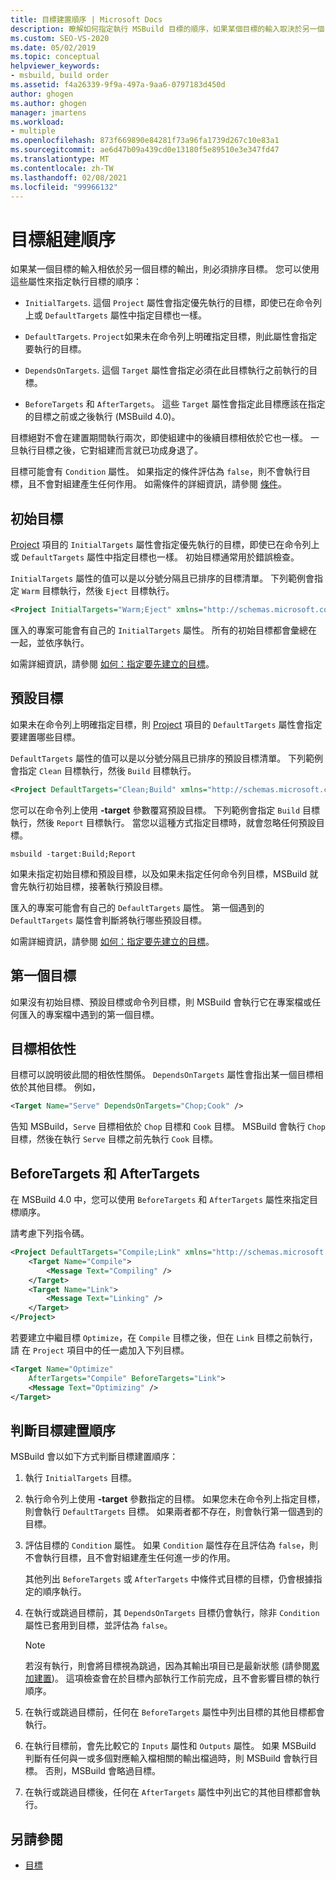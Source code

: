 ```yaml
---
title: 目標建置順序 | Microsoft Docs
description: 瞭解如何指定執行 MSBuild 目標的順序，如果某個目標的輸入取決於另一個目標的輸出。
ms.custom: SEO-VS-2020
ms.date: 05/02/2019
ms.topic: conceptual
helpviewer_keywords:
- msbuild, build order
ms.assetid: f4a26339-9f9a-497a-9aa6-0797183d450d
author: ghogen
ms.author: ghogen
manager: jmartens
ms.workload:
- multiple
ms.openlocfilehash: 873f669890e84281f73a96fa1739d267c10e83a1
ms.sourcegitcommit: ae6d47b09a439cd0e13180f5e89510e3e347fd47
ms.translationtype: MT
ms.contentlocale: zh-TW
ms.lasthandoff: 02/08/2021
ms.locfileid: "99966132"
---
```

# <a name="target-build-order"></a>目標組建順序

如果某一個目標的輸入相依於另一個目標的輸出，則必須排序目標。 您可以使用這些屬性來指定執行目標的順序：

- `InitialTargets`. 這個 `Project` 屬性會指定優先執行的目標，即使已在命令列上或 `DefaultTargets` 屬性中指定目標也一樣。

- `DefaultTargets`. `Project`如果未在命令列上明確指定目標，則此屬性會指定要執行的目標。

- `DependsOnTargets`. 這個 `Target` 屬性會指定必須在此目標執行之前執行的目標。

- `BeforeTargets` 和 `AfterTargets`。 這些 `Target` 屬性會指定此目標應該在指定的目標之前或之後執行 (MSBuild 4.0)。

目標絕對不會在建置期間執行兩次，即使組建中的後續目標相依於它也一樣。 一旦執行目標之後，它對組建而言就已功成身退了。

目標可能會有 `Condition` 屬性。 如果指定的條件評估為 `false`，則不會執行目標，且不會對組建產生任何作用。 如需條件的詳細資訊，請參閱 [條件](../msbuild/msbuild-conditions.md)。

## <a name="initial-targets"></a>初始目標

[Project](../msbuild/project-element-msbuild.md) 項目的 `InitialTargets` 屬性會指定優先執行的目標，即使已在命令列上或 `DefaultTargets` 屬性中指定目標也一樣。 初始目標通常用於錯誤檢查。

`InitialTargets` 屬性的值可以是以分號分隔且已排序的目標清單。 下列範例會指定 `Warm` 目標執行，然後 `Eject` 目標執行。

```xml
<Project InitialTargets="Warm;Eject" xmlns="http://schemas.microsoft.com/developer/msbuild/2003">
```

匯入的專案可能會有自己的 `InitialTargets` 屬性。 所有的初始目標都會彙總在一起，並依序執行。

如需詳細資訊，請參閱 [如何：指定要先建立的目標](../msbuild/how-to-specify-which-target-to-build-first.md)。

## <a name="default-targets"></a>預設目標

如果未在命令列上明確指定目標，則 [Project](../msbuild/project-element-msbuild.md) 項目的 `DefaultTargets` 屬性會指定要建置哪些目標。

`DefaultTargets` 屬性的值可以是以分號分隔且已排序的預設目標清單。 下列範例會指定 `Clean` 目標執行，然後 `Build` 目標執行。

```xml
<Project DefaultTargets="Clean;Build" xmlns="http://schemas.microsoft.com/developer/msbuild/2003">
```

您可以在命令列上使用 **-target** 參數覆寫預設目標。 下列範例會指定 `Build` 目標執行，然後 `Report` 目標執行。 當您以這種方式指定目標時，就會忽略任何預設目標。

 `msbuild -target:Build;Report`

如果未指定初始目標和預設目標，以及如果未指定任何命令列目標，MSBuild 就會先執行初始目標，接著執行預設目標。

匯入的專案可能會有自己的 `DefaultTargets` 屬性。 第一個遇到的 `DefaultTargets` 屬性會判斷將執行哪些預設目標。

如需詳細資訊，請參閱 [如何：指定要先建立的目標](../msbuild/how-to-specify-which-target-to-build-first.md)。

## <a name="first-target"></a>第一個目標

如果沒有初始目標、預設目標或命令列目標，則 MSBuild 會執行它在專案檔或任何匯入的專案檔中遇到的第一個目標。

## <a name="target-dependencies"></a>目標相依性

目標可以說明彼此間的相依性關係。 `DependsOnTargets` 屬性會指出某一個目標相依於其他目標。 例如，

```xml
<Target Name="Serve" DependsOnTargets="Chop;Cook" />
```

告知 MSBuild，`Serve` 目標相依於 `Chop` 目標和 `Cook` 目標。 MSBuild 會執行 `Chop` 目標，然後在執行 `Serve` 目標之前先執行 `Cook` 目標。

## <a name="beforetargets-and-aftertargets"></a>BeforeTargets 和 AfterTargets

在 MSBuild 4.0 中，您可以使用 `BeforeTargets` 和 `AfterTargets` 屬性來指定目標順序。

請考慮下列指令碼。

```xml
<Project DefaultTargets="Compile;Link" xmlns="http://schemas.microsoft.com/developer/msbuild/2003">
    <Target Name="Compile">
        <Message Text="Compiling" />
    </Target>
    <Target Name="Link">
        <Message Text="Linking" />
    </Target>
</Project>
```

若要建立中繼目標 `Optimize`，在 `Compile` 目標之後，但在 `Link` 目標之前執行，請 在 `Project` 項目中的任一處加入下列目標。

```xml
<Target Name="Optimize"
    AfterTargets="Compile" BeforeTargets="Link">
    <Message Text="Optimizing" />
</Target>
```

## <a name="determine-the-target-build-order"></a>判斷目標建置順序

MSBuild 會以如下方式判斷目標建置順序：

1. 執行 `InitialTargets` 目標。

2. 執行命令列上使用 **-target** 參數指定的目標。 如果您未在命令列上指定目標，則會執行 `DefaultTargets` 目標。 如果兩者都不存在，則會執行第一個遇到的目標。

3. 評估目標的 `Condition` 屬性。 如果 `Condition` 屬性存在且評估為 `false`，則不會執行目標，且不會對組建產生任何進一步的作用。

   其他列出 `BeforeTargets` 或 `AfterTargets` 中條件式目標的目標，仍會根據指定的順序執行。

4. 在執行或跳過目標前，其 `DependsOnTargets` 目標仍會執行，除非 `Condition` 屬性已套用到目標，並評估為 `false`。

   > [!NOTE]
   > 若沒有執行，則會將目標視為跳過，因為其輸出項目已是最新狀態 (請參閱[累加建置](../msbuild/incremental-builds.md))。 這項檢查會在於目標內部執行工作前完成，且不會影響目標的執行順序。

5. 在執行或跳過目標前，任何在 `BeforeTargets` 屬性中列出目標的其他目標都會執行。

6. 在執行目標前，會先比較它的 `Inputs` 屬性和 `Outputs` 屬性。 如果 MSBuild 判斷有任何與一或多個對應輸入檔相關的輸出檔過時，則 MSBuild 會執行目標。 否則，MSBuild 會略過目標。

7. 在執行或跳過目標後，任何在 `AfterTargets` 屬性中列出它的其他目標都會執行。

## <a name="see-also"></a>另請參閱

- [目標](../msbuild/msbuild-targets.md)
